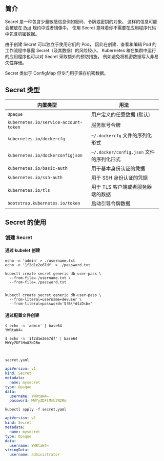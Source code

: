 

## 简介

Secret 是一种包含少量敏感信息例如密码、令牌或密钥的对象。 这样的信息可能会被放在 [Pod](https://kubernetes.io/zh-cn/docs/concepts/workloads/pods/) 规约中或者镜像中。 使用 Secret 意味着你不需要在应用程序代码中包含机密数据。

由于创建 Secret 可以独立于使用它们的 Pod， 因此在创建、查看和编辑 Pod 的工作流程中暴露 Secret（及其数据）的风险较小。 Kubernetes 和在集群中运行的应用程序也可以对 Secret 采取额外的预防措施， 例如避免将机密数据写入非易失性存储。

Secret 类似于 ConfigMap 但专门用于保存机密数据。



## Secret 类型

| 内置类型                              | 用法                                     |
| ------------------------------------- | ---------------------------------------- |
| `Opaque`                              | 用户定义的任意数据 (默认)                |
| `kubernetes.io/service-account-token` | 服务账号令牌                             |
| `kubernetes.io/dockercfg`             | `~/.dockercfg` 文件的序列化形式          |
| `kubernetes.io/dockerconfigjson`      | `~/.docker/config.json` 文件的序列化形式 |
| `kubernetes.io/basic-auth`            | 用于基本身份认证的凭据                   |
| `kubernetes.io/ssh-auth`              | 用于 SSH 身份认证的凭据                  |
| `kubernetes.io/tls`                   | 用于 TLS 客户端或者服务器端的数据        |
| `bootstrap.kubernetes.io/token`       | 启动引导令牌数据                         |



## Secret 的使用

### 创建 Secret

#### 通过 kubelet 创建

```shell
echo -n 'admin' > ./username.txt
echo -n '1f2d1e2e67df' > ./password.txt

kubectl create secret generic db-user-pass \
  --from-file=./username.txt \
  --from-file=./password.txt


kubectl create secret generic db-user-pass \
  --from-literal=username=devuser \
  --from-literal=password='S!B\*d$zDsb='
```

#### 通过配置文件创建



```shell
$ echo -n 'admin' | base64
YWRtaW4=

$ echo -n '1f2d1e2e67df' | base64
MWYyZDFlMmU2N2Rm



```

`secret.yaml`

```yaml
apiVersion: v1
kind: Secret
metadata:
  name: mysecret
type: Opaque
data:
  username: YWRtaW4=
  password: MWYyZDFlMmU2N2Rm
```



```shell
kubectl apply -f secret.yaml
```



```yaml
apiVersion: v1
kind: Secret
metadata:
  name: mysecret
type: Opaque
data:
  username: YWRtaW4=
stringData:
  username: administrator
```

